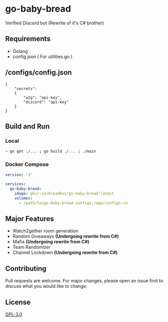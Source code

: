 # go-baby-bread

Verified Discord bot (Rewrite of it's C# brother)

## Requirements
- Golang
- config.json ( For utilities.go )

## /configs/config.json
```
{
    "secrets": 
    {
        "w2g": "api-key",
        "discord": "api-key"
    }
}
```

## Build and Run
### Local
```bash
> go get ./... ; go build ./... ; ./main
```
### Docker Compose
```yaml
version: '3'

services:
  go-baby-bread:
    image: ghcr.io/breadboi/go-baby-bread:latest
    volumes:
      - /path/to/go-baby-bread-configs:/app/configs:ro
```

## Major Features
* Watch2gether room generation
* Random Giveaways **(Undergoing rewrite from C#)**
* Mafia **(Undergoing rewrite from C#)**
* Team Randomizer
* Channel Lockdown **(Undergoing rewrite from C#)**


## Contributing
Pull requests are welcome. For major changes, please open an issue first to discuss what you would like to change.

## License
[GPL-3.0](https://choosealicense.com/licenses/gpl-3.0/)
